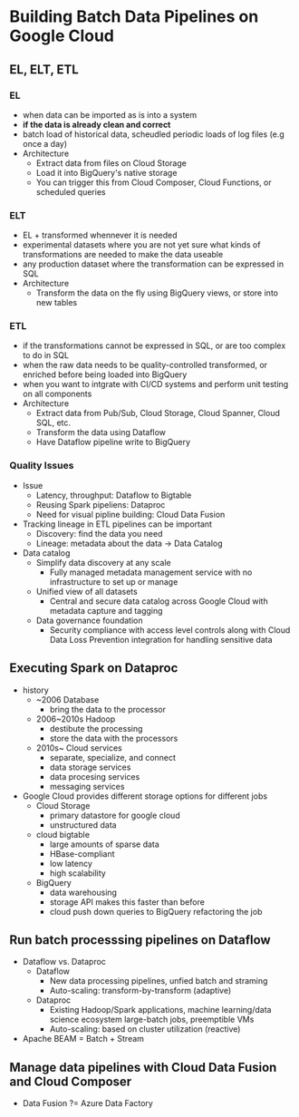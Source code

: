 # Building Batch Data Pipelines on Google Cloud

## EL, ELT, ETL

### EL

- when data can be imported as is into a system
- **if the data is already clean and correct**
- batch load of historical data, scheudled periodic loads of log files (e.g once a day)
- Architecture
  - Extract data from files on Cloud Storage
  - Load it into BigQuery's native storage
  - You can trigger this from Cloud Composer, Cloud Functions, or scheduled queries

### ELT

- EL + transformed whennever it is needed
- experimental datasets where you are not yet sure what kinds of transformations are needed to make the data useable
- any production dataset where the transformation can be expressed in SQL
- Architecture
  - Transform the data on the fly using BigQuery views, or store into new tables

### ETL

- if the transformations cannot be expressed in SQL, or are too complex to do in SQL
- when the raw data needs to be quality-controlled transformed, or enriched before being loaded into BigQuery
- when you want to intgrate with CI/CD systems and perform unit testing on all components
- Architecture
  - Extract data from Pub/Sub, Cloud Storage, Cloud Spanner, Cloud SQL, etc.
  - Transform the data using Dataflow
  - Have Dataflow pipeline write to BigQuery 

### Quality Issues

- Issue
  - Latency, throughput: Dataflow to Bigtable
  - Reusing Spark pipeliens: Dataproc
  - Need for visual pipline building: Cloud Data Fusion
- Tracking lineage in ETL pipelines can be important
  - Discovery: find the data you need
  - Lineage: metadata about the data -> Data Catalog
- Data catalog
  - Simplify data discovery at any scale
    - Fully managed metadata management service with no infrastructure to set up or manage
  - Unified view of all datasets
    - Central and secure data catalog across Google Cloud with metadata capture and tagging
  - Data governance foundation
    - Security compliance with access level controls along with Cloud Data Loss Prevention integration for handling sensitive data

## Executing Spark on Dataproc

- history
  - ~2006 Database
    - bring the data to the processor
  - 2006~2010s Hadoop
    - destibute the processing
    - store the data with the processors
  - 2010s~ Cloud services
    - separate, specialize, and connect
    - data storage services
    - data procesing services
    - messaging services
- Google Cloud provides different storage options for different jobs
  - Cloud Storage
    - primary datastore for google cloud
    - unstructured data
  - cloud bigtable
    - large amounts of sparse data
    - HBase-compliant
    - low latency
    - high scalability
  - BigQuery
    - data warehousing
    - storage API makes this faster than before
    - cloud push down queries to BigQuery refactoring the job


## Run batch processsing pipelines on Dataflow

- Dataflow vs. Dataproc
  - Dataflow
    - New data processing pipelines, unfied batch and straming
    - Auto-scaling: transform-by-transform (adaptive)
  - Dataproc
    - Existing Hadoop/Spark applications, machine learning/data science ecosystem large-batch jobs, preemptible VMs
    - Auto-scaling: based on cluster utilization (reactive)
- Apache BEAM = Batch + Stream

## Manage data pipelines with Cloud Data Fusion and Cloud Composer

- Data Fusion ?= Azure Data Factory